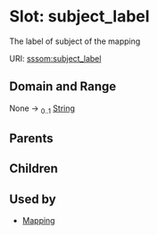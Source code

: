 
# Slot: subject_label


The label of subject of the mapping

URI: [sssom:subject_label](http://w3id.org/sssom/subject_label)


## Domain and Range

None &#8594;  <sub>0..1</sub> [String](types/String.md)

## Parents


## Children


## Used by

 * [Mapping](Mapping.md)

